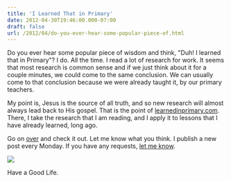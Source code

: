 ```yaml
---
title: 'I Learned That in Primary'
date: 2012-04-30T19:46:00.000-07:00
draft: false
url: /2012/04/do-you-ever-hear-some-popular-piece-of.html
---
```


Do you ever hear some popular piece of wisdom and think, "Duh! I learned that in Primary"? I do. All the time. I read a lot of research for work. It seems that most research is common sense and if we just think about it for a couple minutes, we could come to the same conclusion. We can usually come to that conclusion because we were already taught it, by our primary teachers.  
  
My point is, Jesus is the source of all truth, and so new research will almost always lead back to His gospel. That is the point of [learnedinprimary.com](http://learnedinprimary.com/). There, I take the research that I am reading, and I apply it to lessons that I have already learned, long ago.  
  
Go on [over](http://learnedinprimary.com/) and check it out. Let me know what you think. I publish a new post every Monday. If you have any requests, [let me know](http://learnedinprimary.com/contact/).  

[![](http://1.bp.blogspot.com/-mrgOpbRPsCU/T59OG36Y8XI/AAAAAAAACB8/XZ8WAbYwsno/s400/painted%2Bhands.jpg)](http://1.bp.blogspot.com/-mrgOpbRPsCU/T59OG36Y8XI/AAAAAAAACB8/XZ8WAbYwsno/s1600/painted%2Bhands.jpg)

  

Have a Good Life.
